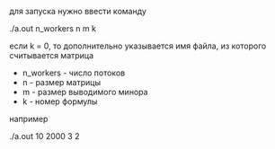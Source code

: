 для запуска нужно ввести команду 

./a.out n_workers n m k 

если k = 0, то дополнительно указывается имя файла, из которого считывается матрица

* n_workers - число потоков
* n - размер матрицы
* m - размер выводимого минора
* k - номер формулы

например

./a.out 10 2000 3 2

